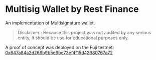 # Multisig Wallet by Rest Finance

An implementation of Multisignature wallet.

> Disclaimer : Because this project was not audited by any serious entity, it should be use for educational purposes only. 


A proof of concept was deployed on the Fuji testnet:
[0x647a84a2d266b9b5e6be73ef4f15d42980767a72](https://testnet.snowtrace.io/address/0x647a84a2d266b9b5e6be73ef4f15d42980767a72)




